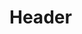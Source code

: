 <!-- TITLE: White Aura -->
<!-- SUBTITLE: You enter a peaceful trance, radiating a white aura that increases your heal amount by 50 percent as well as raising your effective casting level by 2, but also greatly decreases your hitpoints, strength and agility. -->

# Header